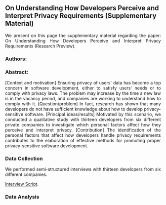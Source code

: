 ## On Understanding How Developers Perceive and Interpret Privacy Requirements (Supplementary Material)
<div style="text-align: justify">We present on this page the supplementary material regarding the paper: On Understanding How Developers Perceive and Interpret Privacy Requirements (Research Preview).</div> 

### Authors: 

### Abstract:
<div style="text-align: justify">[Context and motivation] Ensuring privacy of users' data has become a top concern in software development, either to satisfy users' needs or to comply with privacy laws. The problem may increase by the time a new law is in the vacancy period, and companies are working to understand how to comply  with it. [Question/problem] In fact, research has shown that many developers do not have sufficient knowledge about how to develop privacy-sensitive software. [Principal ideas/results] Motivated by this scenario, we conducted a qualitative study with thirteen developers from six different private companies to investigate which personal factors affect how they perceive and interpret privacy. [Contribution] The identification of the personal factors that affect how developers handle privacy requirements contributes to the elaboration of effective methods for promoting proper privacy-sensitive software development.</div>

### Data Collection
<div style="text-align: justify">We performed semi-structured interviews with thirteen developers from six different companies. </div>

[Interview Script](https://github.com/Marianapmaia/PrivacyRequirementsByDevelopers/blob/master/Questionnaire.pdf).

### Data Analysis



